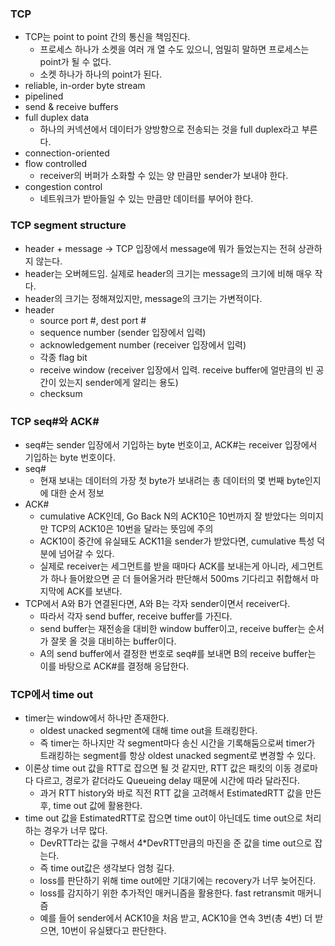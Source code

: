 ### TCP
- TCP는 point to point 간의 통신을 책임진다.
  - 프로세스 하나가 소켓을 여러 개 열 수도 있으니, 엄밀히 말하면 프로세스는 point가 될 수 없다.
  - 소켓 하나가 하나의 point가 된다.
- reliable, in-order byte stream
- pipelined
- send & receive buffers
- full duplex data
  - 하나의 커넥션에서 데이터가 양방향으로 전송되는 것을 full duplex라고 부른다.
- connection-oriented
- flow controlled
  - receiver의 버퍼가 소화할 수 있는 양 만큼만 sender가 보내야 한다.
- congestion control
  - 네트워크가 받아들일 수 있는 만큼만 데이터를 부어야 한다.

### TCP segment structure
- header + message -> TCP 입장에서 message에 뭐가 들었는지는 전혀 상관하지 않는다.
- header는 오버헤드임. 실제로 header의 크기는 message의 크기에 비해 매우 작다.
- header의 크기는 정해져있지만, message의 크기는 가변적이다.
- header
  - source port #, dest port #
  - sequence number (sender 입장에서 입력)
  - acknowledgement number (receiver 입장에서 입력)
  - 각종 flag bit
  - receive window (receiver 입장에서 입력. receive buffer에 얼만큼의 빈 공간이 있는지 sender에게 알리는 용도)
  - checksum

### TCP seq#와 ACK#
- seq#는 sender 입장에서 기입하는 byte 번호이고, ACK#는 receiver 입장에서 기입하는 byte 번호이다.
- seq#
  - 현재 보내는 데이터의 가장 첫 byte가 보내려는 총 데이터의 몇 번째 byte인지에 대한 순서 정보
- ACK#
  - cumulative ACK인데, Go Back N의 ACK10은 10번까지 잘 받았다는 의미지만 TCP의 ACK10은 10번을 달라는 뜻임에 주의
  - ACK10이 중간에 유실돼도 ACK11을 sender가 받았다면, cumulative 특성 덕분에 넘어갈 수 있다.
  - 실제로 receiver는 세그먼트를 받을 때마다 ACK를 보내는게 아니라, 세그먼트가 하나 들어왔으면 곧 더 들어올거라 판단해서 500ms 기다리고 취합해서 마지막에 ACK를 보낸다.
- TCP에서 A와 B가 연결된다면, A와 B는 각자 sender이면서 receiver다.
  - 따라서 각자 send buffer, receive buffer를 가진다.
  - send buffer는 재전송을 대비한 window buffer이고, receive buffer는 순서가 잘못 올 것을 대비하는 buffer이다.
  - A의 send buffer에서 결정한 번호로 seq#를 보내면 B의 receive buffer는 이를 바탕으로 ACK#를 결정해 응답한다.

### TCP에서 time out
- timer는 window에서 하나만 존재한다.
  - oldest unacked segment에 대해 time out을 트래킹한다.
  - 즉 timer는 하나지만 각 segment마다 송신 시간을 기록해둠으로써 timer가 트래킹하는 segment를 항상 oldest unacked segment로 변경할 수 있다.
- 이론상 time out 값을 RTT로 잡으면 될 것 같지만, RTT 값은 패킷의 이동 경로마다 다르고, 경로가 같더라도 Queueing delay 때문에 시간에 따라 달라진다.
  - 과거 RTT history와 바로 직전 RTT 값을 고려해서 EstimatedRTT 값을 만든 후, time out 값에 활용한다.
- time out 값을 EstimatedRTT로 잡으면 time out이 아닌데도 time out으로 처리하는 경우가 너무 많다.
  - DevRTT라는 값을 구해서 4*DevRTT만큼의 마진을 준 값을 time out으로 잡는다.
  - 즉 time out값은 생각보다 엄청 길다.
  - loss를 판단하기 위해 time out에만 기대기에는 recovery가 너무 늦어진다.
  - loss를 감지하기 위한 추가적인 매커니즘을 활용한다. fast retransmit 매커니즘
  - 예를 들어 sender에서 ACK10을 처음 받고, ACK10을 연속 3번(총 4번) 더 받으면, 10번이 유실됐다고 판단한다. 
